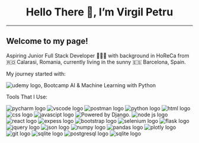 <h1 align="center">Hello There 👋, I’m Virgil Petru</h1>
<hr>
<h2> Welcome to my page! </h2>
<p>Aspiring Junior Full Stack Developer 👨🏻‍💻 with background in HoReCa from 🇷🇴 Calarasi, Romania, currently living in the sunny 🇪🇸 Barcelona, Spain.</p>

<p>My journey started with: </p>
<img src="https://img.shields.io/badge/Udemy-EC5252?style=for-the-badge&logo=Udemy&logoColor=white" alt="udemy logo"/>,
Bootcamp AI & Machine Learning with Python 

<p> Tools That I Use: </p>
<p align="left"> 
<img src="https://img.shields.io/badge/PyCharm-000000.svg?&style=for-the-badge&logo=PyCharm&logoColor=white" alt="pycharm logo"/>
<img src="https://img.shields.io/badge/VSCode-0078D4?style=for-the-badge&logo=visual%20studio%20code&logoColor=white" alt="vscode logo" />
<img src="https://img.shields.io/badge/Postman-FF6C37?style=for-the-badge&logo=Postman&logoColor=white" alt="postman logo" />
<img src="https://img.shields.io/badge/Python-FFD43B?style=for-the-badge&logo=python&logoColor=blue" alt="python logo"/>
<img src="https://img.shields.io/badge/HTML5-E34F26?style=for-the-badge&logo=html5&logoColor=white" alt="html logo"/>
<img src="https://img.shields.io/badge/CSS3-1572B6?style=for-the-badge&logo=css3&logoColor=white" alt="css logo" />
<img src="https://img.shields.io/badge/JavaScript-323330?style=for-the-badge&logo=javascript&logoColor=F7DF1E" alt="javascipt logo" />
<img src="https://www.djangoproject.com/m/img/badges/djangopowered126x54.gif" border="0" alt="Powered by Django." title="Powered by Django." />
<img src="https://img.shields.io/badge/Node%20js-339933?style=for-the-badge&logo=nodedotjs&logoColor=white" alt="node js logo " />
<img src="https://img.shields.io/badge/React-20232A?style=for-the-badge&logo=react&logoColor=61DAFB" alt="react logo" />
<img src="https://img.shields.io/badge/Express%20js-000000?style=for-the-badge&logo=express&logoColor=white" alt="expess logo " />
<img src="https://img.shields.io/badge/Bootstrap-563D7C?style=for-the-badge&logo=bootstrap&logoColor=white" alt="bootstrap logo " />
<img src="https://img.shields.io/badge/Selenium-43B02A?style=for-the-badge&logo=Selenium&logoColor=white" alt="selenium logo" />
<img src="https://img.shields.io/badge/Flask-000000?style=for-the-badge&logo=flask&logoColor=white" alt="flask logo " />
<img src="https://img.shields.io/badge/jQuery-0769AD?style=for-the-badge&logo=jquery&logoColor=white" alt="jquery logo " />
<img src="https://img.shields.io/badge/json-5E5C5C?style=for-the-badge&logo=json&logoColor=white" alt="json logo" />
<img src="https://img.shields.io/badge/Numpy-777BB4?style=for-the-badge&logo=numpy&logoColor=white" alt="numpy logo " />
<img src="https://img.shields.io/badge/Pandas-2C2D72?style=for-the-badge&logo=pandas&logoColor=white" alt="pandas logo " />
<img src="https://img.shields.io/badge/Plotly-239120?style=for-the-badge&logo=plotly&logoColor=white" alt="plotly logo " />
<img src="https://img.shields.io/badge/GIT-E44C30?style=for-the-badge&logo=git&logoColor=white" alt="git logo" />
<img src="https://img.shields.io/badge/Sqlite-003B57?style=for-the-badge&logo=sqlite&logoColor=white" alt="sqlite logo" />
<img src="https://img.shields.io/badge/PostgreSQL-316192?style=for-the-badge&logo=postgresql&logoColor=white" alt="postgresql logo" />
<img src="https://img.shields.io/badge/Sqlite-003B57?style=for-the-badge&logo=sqlite&logoColor=white" alt=" sqlite logo" />
</p>


<!---
virgilpetru/virgilpetru is a ✨ special ✨ repository because its `README.md` (this file) appears on your GitHub profile.
You can click the Preview link to take a look at your changes.
--->
